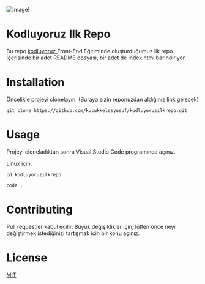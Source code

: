 

![image!](https://miro.medium.com/v2/resize:fit:2400/2*TZeK0kyHTRHVv3gUi8BtQg.png)


# Kodluyoruz Ilk Repo

Bu repo <ins> [kodluyoruz](https://kodluyoruz.org/) </ins> Front-End Eğitiminde oluşturduğumuz ilk repo. İçerisinde bir adet README dosyası, bir adet de index.html barındırıyor.



# Installation
 Öncelikle projeyi clonelayın. (Buraya sizin reponuzdan aldığınız link gelecek)

 `git clone https://github.com/kucukkelesyusuf/kodluyoruzilkrepo.git`

# Usage
Projeyi cloneladıktan sonra Visual Studio Code programında açınız.

Linux için:

`cd kodluyoruzilkrepo`

`code .`

# Contributing

Pull requestler kabul edilir. Büyük değişiklikler için, lütfen önce neyi değiştirmek istediğinizi tartışmak için bir konu açınız.

# License
<ins> [MIT](https://choosealicense.com/licenses/mit/) </ins>


